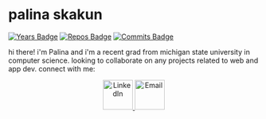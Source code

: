 # palina skakun
[![Years Badge](https://badges.pufler.dev/years/palinaskakun)](https://badges.pufler.dev)
[![Repos Badge](https://badges.pufler.dev/repos/palinaskakun)](https://badges.pufler.dev)
[![Commits Badge](https://badges.pufler.dev/commits/yearly/palinaskakun)](https://badges.pufler.dev)

hi there! i'm Palina and i'm a recent grad from michigan state university in computer science. looking to collaborate on any projects related to web and app dev. connect with me:
<p align="center">
  <a href="https://www.linkedin.com/in/palinaskakun/">
  
  <image src="https://cdn-icons-png.flaticon.com/512/174/174857.png" alt="LinkedIn" width="60" height ="60" class="center" >
  
  </a>
    <a href=mailto:“palinaskakun@gmail.com,skakunpa@msu.edu”>
    <image src="https://cdn-icons-png.flaticon.com/512/2250/2250206.png" alt="Email" width="60" height ="60" class="center" >
    </a>

    
</p>

<!-- <p align="center"> <img src="https://github-readme-stats.vercel.app/api?username=palinaskakun&show_icons=true&theme=gotham" alt="palinaskakun" /> -->
